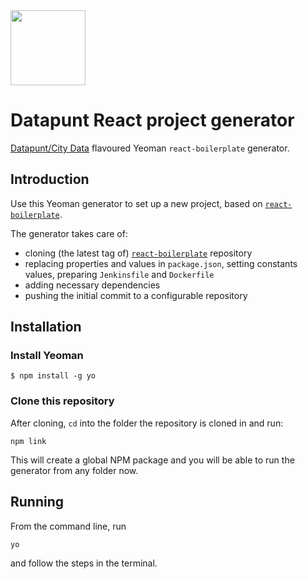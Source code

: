 <img src="https://avatars3.githubusercontent.com/u/14022058?s=200&amp;v=4" height="120" alt="" />

# Datapunt React project generator

[Datapunt/City Data](https://www.amsterdam.nl/bestuur-organisatie/organisatie/dienstverlening/basisinformatie/basisinformatie/overbasisinformatie/distributie/city-data/) flavoured Yeoman `react-boilerplate` generator.

## Introduction

Use this Yeoman generator to set up a new project, based on [`react-boilerplate`](https://github.com/react-boilerplate/react-boilerplate).

The generator takes care of:
- cloning (the latest tag of) [`react-boilerplate`](https://github.com/react-boilerplate/react-boilerplate) repository
- replacing properties and values in `package.json`, setting constants values, preparing `Jenkinsfile` and `Dockerfile`
- adding necessary dependencies
- pushing the initial commit to a configurable repository

## Installation

### Install Yeoman

```
$ npm install -g yo
```

### Clone this repository

After cloning, `cd` into the folder the repository is cloned in and run:

```
npm link
```

This will create a global NPM package and you will be able to run the generator from any folder now.

## Running

From the command line, run

```
yo
```

and follow the steps in the terminal.
